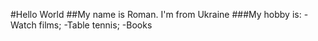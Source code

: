 #Hello World
##My name is Roman. I'm from Ukraine
###My hobby is:
-Watch films;
-Table tennis;
-Books
